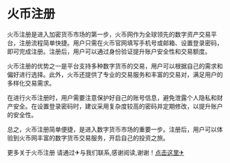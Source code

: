 # 火币注册

火币注册是进入加密货币市场的第一步，火币网作为全球领先的数字资产交易平台，注册流程简单快捷。用户只需在火币官网填写手机号或邮箱、设置登录密码，即可完成注册。注册后，用户可以通过身份验证提升账户安全性和交易额度。

火币注册的优势之一是平台支持多种数字货币的交易，用户可以根据自己的需求和偏好进行选择。此外，火币还提供了专业的交易服务和丰富的交易对，满足用户的多样化交易需求。

在进行火币注册时，用户需要注意保护好自己的账号信息，避免泄露个人隐私和财产安全。在设置登录密码时，建议采用复杂度较高的密码并定期修改，以提升账户的安全性。

总之，火币注册简单便捷，是进入数字货币市场的重要一步。注册后，用户可以体验到火币网丰富的数字货币交易服务，开启自己的投资之旅。

更多关于火币注册 请通过✈与我们联系,感谢阅读,谢谢！[点击这里✈](https://t.me/lm999bot)